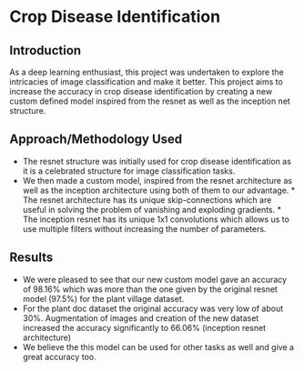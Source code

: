 # Crop Disease Identification

## Introduction
As a deep learning enthusiast, this project was undertaken to explore the intricacies of image classification and make it better. This project aims to increase the accuracy in crop disease identification by creating a new custom defined model inspired from the resnet as well as the inception net structure.

## Approach/Methodology Used
* The resnet structure was initially used for crop disease identification as it is a celebrated structure for image classification tasks.
* We then made a custom model, inspired from the resnet architecture as well as the inception architecture using both of them to our advantage.
        * The resnet architecture has its unique skip-connections which are useful in solving the problem of vanishing and exploding gradients. 
        * The inception resnet has its unique 1x1 convolutions which allows us to use multiple filters without increasing the number of parameters.

## Results
* We were pleased to see that our new custom model gave an accuracy of 98.16% which was more than the one given by the original resnet model (97.5%) for the plant village dataset.
* For the plant doc dataset the original accuracy was very low of about 30%. Augmentation of images and creation of the new dataset increased the accuracy significantly to 66.06%  (inception resnet architecture)
* We believe the this model can be used for other tasks as well and give a great accuracy too.
